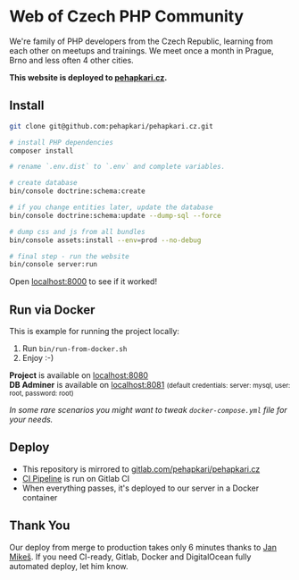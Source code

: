 # Web of Czech PHP Community

We're family of PHP developers from the Czech Republic, learning from each other on meetups and trainings.
We meet once a month in Prague, Brno and less often 4 other cities.

**This website is deployed to [pehapkari.cz](https://pehapkari.cz/).**

## Install

```bash
git clone git@github.com:pehapkari/pehapkari.cz.git

# install PHP dependencies
composer install

# rename `.env.dist` to `.env` and complete variables.

# create database
bin/console doctrine:schema:create

# if you change entities later, update the database
bin/console doctrine:schema:update --dump-sql --force

# dump css and js from all bundles
bin/console assets:install --env=prod --no-debug

# final step - run the website
bin/console server:run
```

Open [localhost:8000](http://localhost:8000) to see if it worked!

## Run via Docker

This is example for running the project locally:

1) Run `bin/run-from-docker.sh`
2) Enjoy :-)

**Project** is available on [localhost:8080](http://localhost:8080)  
**DB Adminer** is available on [localhost:8081](http://localhost:8081) <small>(default credentials: server: mysql, user: root, password: root)</small>

*In some rare scenarios you might want to tweak `docker-compose.yml` file for your needs.*

## Deploy

- This repository is mirrored to [gitlab.com/pehapkari/pehapkari.cz](https://gitlab.com/pehapkari/pehapkari.cz/)
- [CI Pipeline](https://gitlab.com/pehapkari/pehapkari.cz/pipelines) is run on Gitlab CI
- When everything passes, it's deployed to our server in a Docker container 

## Thank You

Our deploy from merge to production takes only 6 minutes thanks to [Jan Mikeš](https://janmikes.cz/). If you need CI-ready, Gitlab, Docker and DigitalOcean fully automated deploy, let him know.
